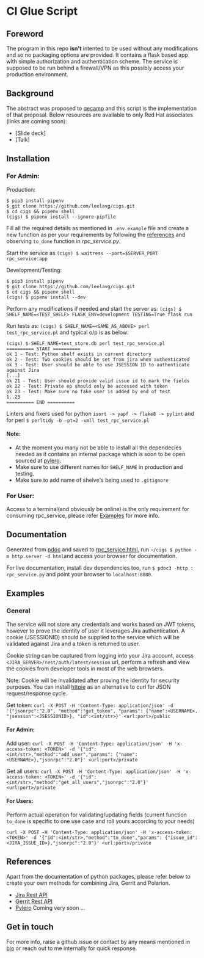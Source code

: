 # CI Glue Script
## Foreword
The program in this repo **isn't** intented to be used without any modifications and so no packaging options are provided. It contains a flask based app with simple authorization and authentication scheme. The service is supposed to be run behind a firewall/VPN as this possibly access your production environment.

## Background
The abstract was proposed to [qecamp](https://www.qecamp.com/) and this script is the implementation of that proposal.
Below resources are available to only Red Hat associates (links are coming soon):
- [Slide deck]
- [Talk]

## Installation
### For Admin:
Production:
```
$ pip3 install pipenv
$ git clone https://github.com/leelavg/cigs.git
$ cd cigs && pipenv shell
(cigs) $ pipenv install --ignore-pipfile
```

Fill all the required details as mentioned in `.env.example` file and create a new function as per your requirements by following the [references](https://github.com/leelavg/cigs#references) and observing `to_done` function in *rpc_service.py*.

Start the service as `(cigs) $ waitress --port=$SERVER_PORT rpc_service:app`

Development/Testing:
```
$ pip3 install pipenv
$ git clone https://github.com/leelavg/cigs.git
$ cd cigs && pipenv shell
(cigs) $ pipenv install --dev
```

Perform any modifications if needed and start the server as:
`(cigs) $ SHELF_NAME=<TEST_SHELF> FLASK_ENV=development TESTING=True flask run`

Run tests as: `(cigs) $ SHELF_NAME=<SAME_AS_ABOVE> perl test_rpc_service.pl` and typical o/p is as below:
```
(cigs) $ SHELF_NAME=test_store.db perl test_rpc_service.pl 
========== START ==========
ok 1 - Test: Python shelf exists in current directory
ok 2 - Test: Two cookies should be set from jira when authenticated
ok 3 - Test: User should be able to use JSESSION ID to authenticate against Jira
[...]
ok 21 - Test: User should provide valid issue id to mark the fields
ok 22 - Test: Private ep should only be accessed with token
ok 23 - Test: Make sure no fake user is added by end of test
1..23
========== END ==========
```

Linters and fixers used for python `isort -> yapf -> flake8 -> pylint` and for perl `$ perltidy -b -pt=2 -vmll test_rpc_service.pl`

#### Note:
- At the moment you many not be able to install all the dependecies needed as it contains an internal package which is soon to be open sourced at [pylero](https://github.com/RedHatQE/pylero).
- Make sure to use different names for `SHELF_NAME` in production and testing.
- Make sure to add name of shelve's being used to `.gitignore`

### For User:

Access to a terminal(and obviously be online) is the only requirement for consuming rpc_service, please refer [Examples](https://github.com/leelavg/cigs#examples) for more info.

## Documentation

Generated from [pdoc](https://pdoc3.github.io/pdoc/) and saved to [rpc_service.html](html/rpc_service.html), run `~/cigs $ python -m http.server -d html`and access your browser for documentation.

For live documentation, install dev dependencies too, run `$ pdoc3 -http : rpc_service.py` and point your browser to `localhost:8080`.

## Examples

### General
The service will not store any credentials and works based on JWT tokens, however to prove the identity of user it leverages Jira authentication. A cookie (JSESSIONID) should be supplied to the service which will be validated against Jira and a token is returned to user.

Cookie string can be captured from logging into your Jira account, access `<JIRA_SERVER>/rest/auth/latest/session` url, perform a refresh and view the cookies from developer tools in most of the web browsers.

Note: Cookie will be invalidated after proving the identity for security purposes. You can install [httpie](https://httpie.io/) as an alternative to curl for JSON request/response cycle.

Get token:
`curl -X POST -H 'Content-Type: application/json' -d '{"jsonrpc":"2.0", "method":"get_token", "params": {"name":<USERNAME>, "jsession":<JSESSIONID>}, "id":<int/str>}' <url:port>/public`

#### For Admin:

Add user:
`curl -X POST -H 'Content-Type: application/json' -H 'x-access-token: <TOKEN>' -d '{"id":<int/str>,"method":"add_user","params": {"name":<USERNAME>},"jsonrpc":"2.0"}' <url:port>/private`

Get all users:
`curl -X POST -H 'Content-Type: application/json' -H 'x-access-token: <TOKEN>' -d '{"id":<int/str>,"method":"get_all_users","jsonrpc":"2.0"}' <url:port>/private`

#### For Users:

Perform actual operation for validating/updating fields (current function `to_done` is specific to one use case and roll yours according to your needs)

`curl -X POST -H 'Content-Type: application/json' -H 'x-access-token: <TOKEN>' -d '{"id":<int/str>,"method":"to_done","params": {"issue_id":<JIRA_ISSUE_ID>},"jsonrpc":"2.0"}' <url:port>/private`


## References

Apart from the documentation of python packages, please refer below to create your own methods for combining Jira, Gerrit and Polarion.
- [Jira Rest API](https://docs.atlassian.com/software/jira/docs/api/REST/7.6.1/)
- [Gerrit Rest API](https://gerrit-review.googlesource.com/Documentation/rest-api.html)
- [Pylero](https://github.com/RedHatQE/pylero) Coming very soon ...

## Get in touch

For more info, raise a github issue or contact by any means mentioned in [bio](https://github.com/leelavg) or reach out to me internally for quick response.
